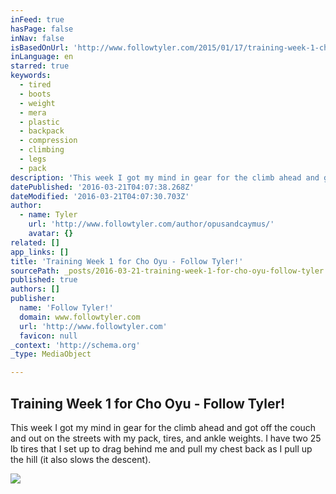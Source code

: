 ```yaml
---
inFeed: true
hasPage: false
inNav: false
isBasedOnUrl: 'http://www.followtyler.com/2015/01/17/training-week-1-cho-oyu/'
inLanguage: en
starred: true
keywords:
  - tired
  - boots
  - weight
  - mera
  - plastic
  - backpack
  - compression
  - climbing
  - legs
  - pack
description: 'This week I got my mind in gear for the climb ahead and got off the couch and out on the streets with my pack, tires, and ankle weights. I have two 25 lb tires that I set up to drag behind me and pull my chest back as I pull up the hill (it also slows the descent).'
datePublished: '2016-03-21T04:07:38.268Z'
dateModified: '2016-03-21T04:07:30.703Z'
author:
  - name: Tyler
    url: 'http://www.followtyler.com/author/opusandcaymus/'
    avatar: {}
related: []
app_links: []
title: 'Training Week 1 for Cho Oyu - Follow Tyler!'
sourcePath: _posts/2016-03-21-training-week-1-for-cho-oyu-follow-tyler.md
published: true
authors: []
publisher:
  name: 'Follow Tyler!'
  domain: www.followtyler.com
  url: 'http://www.followtyler.com'
  favicon: null
_context: 'http://schema.org'
_type: MediaObject

---
```

<article style=""><h1>Training Week 1 for Cho Oyu - Follow Tyler!</h1><p>This week I got my mind in gear for the climb ahead and got off the couch and out on the streets with my pack, tires, and ankle weights. I have two 25 lb tires that I set up to drag behind me and pull my chest back as I pull up the hill (it also slows the descent).</p><img src="http://www.followtyler.com/wp-content/uploads/2015/01/IMG_3297-225x300.jpg" /></article>